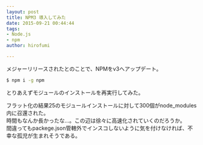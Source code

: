 ```yaml
---
layout: post
title: NPM3 導入してみた
date: 2015-09-21 00:44:44
tags:
- Node.js
- npm
author: hirofumi

---
```

メジャーリリースされたとのことで、NPMをv3へアップデート。

```bash
$ npm i -g npm
```

とりあえずモジュールのインストールを再実行してみた。

フラット化の結果25のモジュールインストールに対して300個がnode\_modules内に召還された。  
時間もなんか長かったな…。この辺は徐々に高速化されていくのだろうか。  
間違ってもpackege.json管轄外でインスコしないように気を付けなければ、不幸な孤児が生まれそうである。